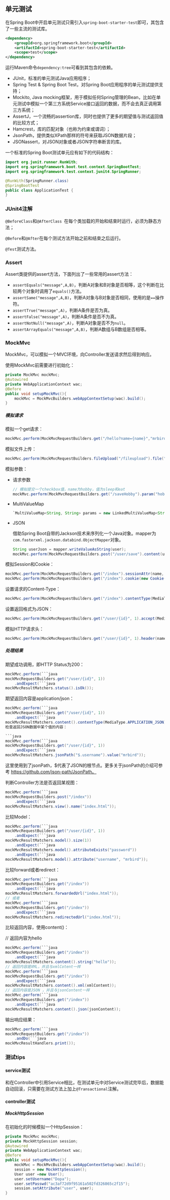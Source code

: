## 单元测试

在Spring Boot中开启单元测试只需引入`spring-boot-starter-test`即可，其包含了一些主流的测试库。

```xml
<dependency>
    <groupId>org.springframework.boot</groupId>
    <artifactId>spring-boot-starter-test</artifactId>
    <scope>test</scope>
</dependency>
```

运行Maven命令`dependency:tree`可看到其包含的依赖。

- JUnit，标准的单元测试Java应用程序；
- Spring Test & Spring Boot Test，对Spring Boot应用程序的单元测试提供支持；
- Mockito, Java mocking框架，用于模拟任何Spring管理的Bean，比如在单元测试中模拟一个第三方系统Service接口返回的数据，而不会去真正调用第三方系统；
- AssertJ，一个流畅的assertion库，同时也提供了更多的期望值与测试返回值的比较方式；
- Hamcrest，库的匹配对象（也称为约束或谓词）；
- JsonPath，提供类似XPath那样的符号来获取JSON数据片段；
- JSONassert，对JSON对象或者JSON字符串断言的库。

一个标准的Spring Boot测试单元应有如下的代码结构：

```java
import org.junit.runner.RunWith;
import org.springframework.boot.test.context.SpringBootTest;
import org.springframework.test.context.junit4.SpringRunner;

@RunWith(SpringRunner.class)
@SpringBootTest
public class ApplicationTest {	
}
```

### JUnit4注解

`@BeforeClass`和`@AfterClass `在每个类加载的开始和结束时运行，必须为静态方法；

`@Before`和`@After`在每个测试方法开始之前和结束之后运行。

`@Test`测试方法。

### Assert

Assert类提供的assert方法，下面列出了一些常用的assert方法：

- `assertEquals("message",A,B)`，判断A对象和B对象是否相等，这个判断在比较两个对象时调用了`equals()`方法。
- `assertSame("message",A,B)`，判断A对象与B对象是否相同，使用的是`==`操作符。
- `assertTrue("message",A)`，判断A条件是否为真。
- `assertFalse("message",A)`，判断A条件是否不为真。
- `assertNotNull("message",A)`，判断A对象是否不为`null`。
- `assertArrayEquals("message",A,B)`，判断A数组与B数组是否相等。

### MockMvc

MockMvc，可以模拟一个MVC环境，向Controller发送请求然后得到响应。

使用MockMvc前需要进行初始化：

```java
private MockMvc mockMvc;
@Autowired
private WebApplicationContext wac;
@Before
public void setupMockMvc(){    
    mockMvc = MockMvcBuilders.webAppContextSetup(wac).build();
}
```

##### 模拟请求

模拟一个get请求：

```java
mockMvc.perform(MockMvcRequestBuilders.get("/hello?name={name}","mrbird"));
```

模拟文件上传：

```java
mockMvc.perform(MockMvcRequestBuilders.fileUpload("/fileupload").file("file", "文件内容".getBytes("utf-8")));
```

模拟参数：

- 请求参数

  ```java
  // 模拟提交一个checkbox值，name为hobby，值为sleep和eat
  mockMvc.perform(MockMvcRequestBuilders.get("/saveHobby").param("hobby", "sleep", "eat"));
  ```

- MultiValueMap

  ```java
  `MultiValueMap<String, String> params = new LinkedMultiValueMap<String, String>();params.add("name", "mrbird");params.add("hobby", "sleep");params.add("hobby", "eat");mockMvc.perform(MockMvcRequestBuilders.get("/hobby/save").params(params));`
  ```

- JSON
  
  借助Spring Boot自带的Jackson技术来序列化一个Java对象。mapper为`com.fasterxml.jackson.databind.ObjectMapper`对象。
  
  ```java
  String userJson = mapper.writeValueAsString(user);
  mockMvc.perform(MockMvcRequestBuilders.post("/user/save").content(userJson.getBytes()));
  ```

模拟Session和Cookie：

```java
mockMvc.perform(MockMvcRequestBuilders.get("/index").sessionAttr(name, value));
mockMvc.perform(MockMvcRequestBuilders.get("/index").cookie(new Cookie(name, value)));
```

设置请求的Content-Type：

```java
mockMvc.perform(MockMvcRequestBuilders.get("/index").contentType(MediaType.APPLICATION_JSON_UTF8));
```

设置返回格式为JSON：

```java
mockMvc.perform(MockMvcRequestBuilders.get("/user/{id}", 1).accept(MediaType.APPLICATION_JSON));
```

模拟HTTP请求头：

```java
mockMvc.perform(MockMvcRequestBuilders.get("/user/{id}", 1).header(name, values));
```

##### 处理结果

期望成功调用，即HTTP Status为200：

```java
mockMvc.perform(```java
mockMvcRequestBuilders.get("/user/{id}", 1))
    .andExpect(```java
mockMvcResultMatchers.status().isOk());
```

期望返回内容是application/json：

```java
mockMvc.perform(```java
mockMvcRequestBuilders.get("/user/{id}", 1))
    .andExpect(```java
mockMvcResultMatchers.content().contentType(MediaType.APPLICATION_JSON));
检查返回JSON数据中某个值的内容：

​```java
mockMvc.perform(```java
mockMvcRequestBuilders.get("/user/{id}", 1))
    .andExpect(```java
mockMvcResultMatchers.jsonPath("$.username").value("mrbird"));
```

这里使用到了jsonPath，$代表了JSON的根节点。更多关于jsonPath的介绍可参考 https://github.com/json-path/JsonPath。

判断Controller方法是否返回某视图：

```java
mockMvc.perform(```java
mockMvcRequestBuilders.post("/index"))
    .andExpect(```java
mockMvcResultMatchers.view().name("index.html"));
```

比较Model：

```java
mockMvc.perform(```java
mockMvcRequestBuilders.get("/user/{id}", 1))
    .andExpect(```java
mockMvcResultMatchers.model().size(1))
    .andExpect(```java
mockMvcResultMatchers.model().attributeExists("password"))
    .andExpect(```java
mockMvcResultMatchers.model().attribute("username", "mrbird"));
```

比较forward或者redirect：

```java
mockMvc.perform(```java
mockMvcRequestBuilders.get("/index"))
    .andExpect(```java
mockMvcResultMatchers.forwardedUrl("index.html"));
// 或者
mockMvc.perform(```java
mockMvcRequestBuilders.get("/index"))
    .andExpect(```java
mockMvcResultMatchers.redirectedUrl("index.html"));
```

比较返回内容，使用content()：

// 返回内容为hello
```java
mockMvc.perform(```java
mockMvcRequestBuilders.get("/index"))
    .andExpect(```java
mockMvcResultMatchers.content().string("hello"));
// 返回内容是XML，并且与xmlCotent一样
mockMvc.perform(```java
mockMvcRequestBuilders.get("/index"))
    .andExpect(```java
mockMvcResultMatchers.content().xml(xmlContent));
// 返回内容是JSON ，并且与jsonContent一样
mockMvc.perform(```java
mockMvcRequestBuilders.get("/index"))
    .andExpect(```java
mockMvcResultMatchers.content().json(jsonContent));
```

输出响应结果：

```java
mockMvc.perform(```java
mockMvcRequestBuilders.get("/index"))
    .andDo(```java
mockMvcResultHandlers.print());
```

### 测试tips

#### service测试

和在Controller中引用Service相比，在测试单元中对Service测试完毕后，数据能自动回滚，只需要在测试方法上加上`@Transactional`注解。

#### controller测试

##### MockHttpSession

在初始化的时候模拟一个HttpSession：

```java
private MockMvc mockMvc;
private MockHttpSession session;
@Autowired
private WebApplicationContext wac;
@Before
public void setupMockMvc(){    
	mockMvc = MockMvcBuilders.webAppContextSetup(wac).build();
	session = new MockHttpSession();
	User user =new User();
	user.setUsername("Dopa");
	user.setPasswd("ac3af72d9f95161a502fd326865c2f15");    
	session.setAttribute("user", user); 
}
```